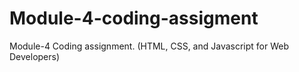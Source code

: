 # Module-4-coding-assigment
Module-4 Coding assignment. (HTML, CSS, and Javascript for Web Developers)
